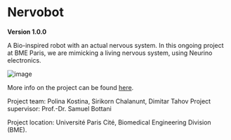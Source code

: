 # Nervobot
 
 **Version 1.0.0**

A Bio-inspired robot with an actual nervous system. In this ongoing project at BME Paris, we are mimicking a living nervous system, using Neurino electronics.

![image](Gallery/2B95CE67-4B55-4742-8BEE-48936455EB7E_1_201_a.png)

More info on the project can be found [here](https://wiki.bme-paris.com/2023-project07/tiki-index.php?page=HomePage).



Project team: Polina Kostina, Sirikorn Chalanunt, Dimitar Tahov
Project supervisor: Prof.-Dr. Samuel Bottani
 
Project location: Université Paris Cité, Biomedical Engineering Division (BME).
